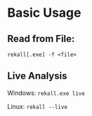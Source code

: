 # Basic Usage

## Read from File:
`rekall[.exe] -f <file>`

## Live Analysis
Windows:
`rekall.exe live`

Linux:
`rekall --live`
